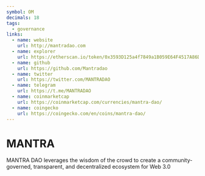 ```yaml
---
symbol: OM
decimals: 18
tags:
  - governance
links:
  - name: website
    url: http://mantradao.com
  - name: explorer
    url: https://etherscan.io/token/0x3593D125a4f7849a1B059E64F4517A86Dd60c95d
  - name: github
    url: https://github.com/Mantradao
  - name: twitter
    url: https://twitter.com/MANTRADAO
  - name: telegram
    url: https://t.me/MANTRADAO
  - name: coinmarketcap
    url: https://coinmarketcap.com/currencies/mantra-dao/
  - name: coingecko
    url: https://coingecko.com/en/coins/mantra-dao/
---
```


# MANTRA

MANTRA DAO leverages the wisdom of the crowd to create a community-governed, transparent, and decentralized ecosystem for Web 3.0
